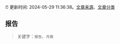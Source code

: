 :alarm_clock: 更新时间: 2024-05-29 11:36:38。[文章来源](/README.md)、[文章分类](/TAGS.md)

## 报告


> 关键字：`报告`、`月报`



